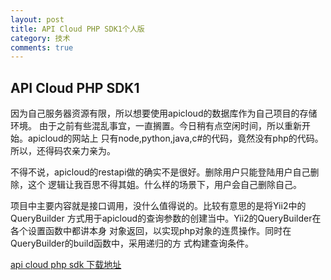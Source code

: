 ```yaml
---
layout: post
title: API Cloud PHP SDK1个人版
category: 技术
comments: true
---
```



## API Cloud PHP SDK1
因为自己服务器资源有限，所以想要使用apicloud的数据库作为自己项目的存储环境。
由于之前有些混乱事宜，一直搁置。今日稍有点空闲时间，所以重新开始。apicloud的网站上
只有node,python,java,c#的代码，竟然没有php的代码。所以，还得码农亲力亲为。

不得不说，apicloud的restapi做的确实不是很好。删除用户只能登陆用户自己删除，这个
逻辑让我百思不得其姐。什么样的场景下，用户会自己删除自己。

项目中主要内容就是接口调用，没什么值得说的。比较有意思的是将Yii2中的QueryBuilder
方式用于apicloud的查询参数的创建当中。Yii2的QueryBuilder在各个设置函数中都讲本身
对象返回，以实现php对象的连贯操作。同时在QueryBuilder的build函数中，采用递归的方
式构建查询条件。

[api cloud php sdk 下载地址](https://github.com/froyot/apicloud_php)
